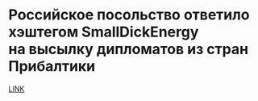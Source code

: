 # Российское посольство ответило хэштегом SmallDickEnergy на высылку дипломатов из стран Прибалтики



[LINK](https://varlamov.ru/4246983.html)